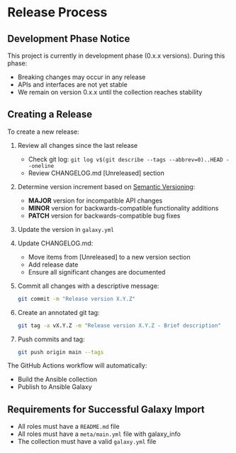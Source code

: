 # Release Process

## Development Phase Notice

This project is currently in development phase (0.x.x versions). During this phase:
- Breaking changes may occur in any release
- APIs and interfaces are not yet stable
- We remain on version 0.x.x until the collection reaches stability

## Creating a Release

To create a new release:

1. Review all changes since the last release
   - Check git log: `git log v$(git describe --tags --abbrev=0)..HEAD --oneline`
   - Review CHANGELOG.md [Unreleased] section
   
2. Determine version increment based on [Semantic Versioning](https://semver.org/):
   - **MAJOR** version for incompatible API changes
   - **MINOR** version for backwards-compatible functionality additions
   - **PATCH** version for backwards-compatible bug fixes

3. Update the version in `galaxy.yml`

4. Update CHANGELOG.md:
   - Move items from [Unreleased] to a new version section
   - Add release date
   - Ensure all significant changes are documented

5. Commit all changes with a descriptive message:
   ```bash
   git commit -m "Release version X.Y.Z"
   ```

6. Create an annotated git tag:
   ```bash
   git tag -a vX.Y.Z -m "Release version X.Y.Z - Brief description"
   ```

7. Push commits and tag:
   ```bash
   git push origin main --tags
   ```

The GitHub Actions workflow will automatically:
- Build the Ansible collection
- Publish to Ansible Galaxy

## Requirements for Successful Galaxy Import

- All roles must have a `README.md` file
- All roles must have a `meta/main.yml` file with galaxy_info
- The collection must have a valid `galaxy.yml` file